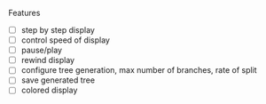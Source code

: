 Features

- [ ] step by step display
- [ ] control speed of display
- [ ] pause/play
- [ ] rewind display
- [ ] configure tree generation, max number of branches, rate of split
- [ ] save generated tree
- [ ] colored display